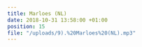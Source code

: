 ```yaml
---
title: Marloes (NL)
date: 2018-10-31 13:58:00 +01:00
position: 15
file: "/uploads/9).%20Marloes%20(NL).mp3"
---
```


